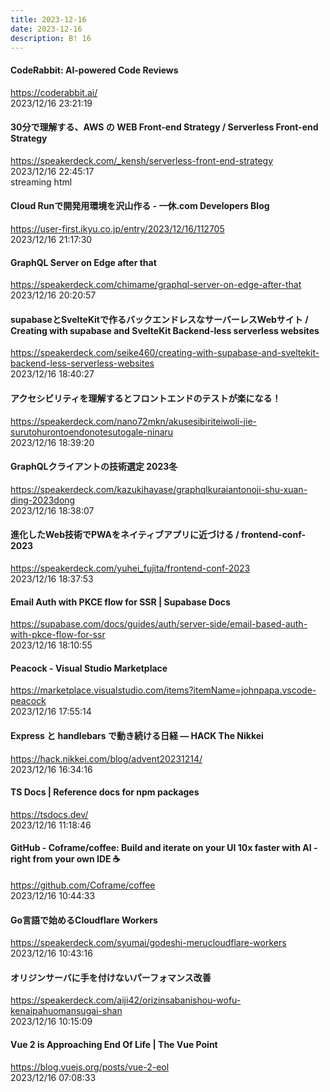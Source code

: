 ```yaml
---
title: 2023-12-16
date: 2023-12-16
description: B! 16
---
```


#### CodeRabbit: AI-powered Code Reviews
https://coderabbit.ai/<br>
2023/12/16 23:21:19<br>


#### 30分で理解する、AWS の WEB Front-end Strategy / Serverless Front-end Strategy
https://speakerdeck.com/_kensh/serverless-front-end-strategy<br>
2023/12/16 22:45:17<br>
streaming html


#### Cloud Runで開発用環境を沢山作る - 一休.com Developers Blog
https://user-first.ikyu.co.jp/entry/2023/12/16/112705<br>
2023/12/16 21:17:30<br>


#### GraphQL Server on Edge after that
https://speakerdeck.com/chimame/graphql-server-on-edge-after-that<br>
2023/12/16 20:20:57<br>


#### supabaseとSvelteKitで作るバックエンドレスなサーバーレスWebサイト / Creating with supabase and SvelteKit Backend-less serverless websites
https://speakerdeck.com/seike460/creating-with-supabase-and-sveltekit-backend-less-serverless-websites<br>
2023/12/16 18:40:27<br>


#### アクセシビリティを理解するとフロントエンドのテストが楽になる！
https://speakerdeck.com/nano72mkn/akusesibiriteiwoli-jie-surutohurontoendonotesutogale-ninaru<br>
2023/12/16 18:39:20<br>


#### GraphQLクライアントの技術選定 2023冬
https://speakerdeck.com/kazukihayase/graphqlkuraiantonoji-shu-xuan-ding-2023dong<br>
2023/12/16 18:38:07<br>


#### 進化したWeb技術でPWAをネイティブアプリに近づける / frontend-conf-2023
https://speakerdeck.com/yuhei_fujita/frontend-conf-2023<br>
2023/12/16 18:37:53<br>


#### Email Auth with PKCE flow for SSR | Supabase Docs
https://supabase.com/docs/guides/auth/server-side/email-based-auth-with-pkce-flow-for-ssr<br>
2023/12/16 18:10:55<br>


#### Peacock - Visual Studio Marketplace
https://marketplace.visualstudio.com/items?itemName=johnpapa.vscode-peacock<br>
2023/12/16 17:55:14<br>


#### Express と handlebars で動き続ける日経 — HACK The Nikkei
https://hack.nikkei.com/blog/advent20231214/<br>
2023/12/16 16:34:16<br>


#### TS Docs | Reference docs for npm packages
https://tsdocs.dev/<br>
2023/12/16 11:18:46<br>


#### GitHub - Coframe/coffee: Build and iterate on your UI 10x faster with AI - right from your own IDE ☕️
https://github.com/Coframe/coffee<br>
2023/12/16 10:44:33<br>


#### Go言語で始めるCloudflare Workers
https://speakerdeck.com/syumai/godeshi-merucloudflare-workers<br>
2023/12/16 10:43:16<br>


#### オリジンサーバに手を付けないパーフォマンス改善
https://speakerdeck.com/aiji42/orizinsabanishou-wofu-kenaipahuomansugai-shan<br>
2023/12/16 10:15:09<br>


#### Vue 2 is Approaching End Of Life | The Vue Point
https://blog.vuejs.org/posts/vue-2-eol<br>
2023/12/16 07:08:33<br>


